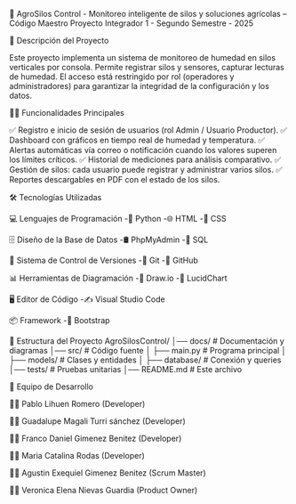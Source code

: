  🚜 AgroSilos Control - Monitoreo inteligente de silos y soluciones agrícolas – Código Maestro
Proyecto Integrador 1 - Segundo Semestre - 2025

🧾 Descripción del Proyecto

Este proyecto implementa un sistema de monitoreo de humedad en silos verticales por consola. Permite registrar silos y sensores, capturar lecturas de humedad. El acceso está restringido por rol (operadores y administradores) para garantizar la integridad de la configuración y los datos.

🧑‍💻 Funcionalidades Principales

✅ Registro e inicio de sesión de usuarios (rol Admin / Usuario Productor). ✅ Dashboard con gráficos en tiempo real de humedad y temperatura. ✅ Alertas automáticas vía correo o notificación cuando los valores superen los límites críticos. ✅ Historial de mediciones para análisis comparativo. ✅ Gestión de silos: cada usuario puede registrar y administrar varios silos. ✅ Reportes descargables en PDF con el estado de los silos.

🛠️ Tecnologías Utilizadas

💻 Lenguajes de Programación
-🐍 Python
-🌐 HTML
-🎨 CSS

🗄️ Diseño de la Base de Datos
-🛢️ PhpMyAdmin
-🧾 SQL

🔧 Sistema de Control de Versiones
-🌱 Git
-🐙 GitHub

📊 Herramientas de Diagramación
-📝 Draw.io
-📐 LucidChart

🖥️ Editor de Código
-✍️ Visual Studio Code

📦 Framework
-🎨 Bootstrap

📂 Estructura del Proyecto
AgroSilosControl/
│── docs/             # Documentación y diagramas
│── src/              # Código fuente
│   ├── main.py       # Programa principal
│   ├── models/       # Clases y entidades
│   ├── database/     # Conexión y queries
│── tests/            # Pruebas unitarias
│── README.md         # Este archivo

👥 Equipo de Desarrollo

👩‍💻 Pablo Lihuen Romero (Developer)

👨‍💻 Guadalupe Magali Turri sánchez (Developer)

👨‍💻 Franco Daniel Gimenez Benitez (Developer)

👨‍💻 Maria Catalina Rodas (Developer)

👨‍💻 Agustin Exequiel Gimenez Benitez (Scrum Master)

👨‍💻 Veronica Elena Nievas Guardia (Product Owner)